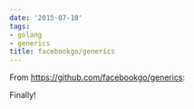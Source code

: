```yaml
---
date: '2015-07-10'
tags:
- golang
- generics
title: facebookgo/generics
---
```


From https://github.com/facebookgo/generics:

Finally!
